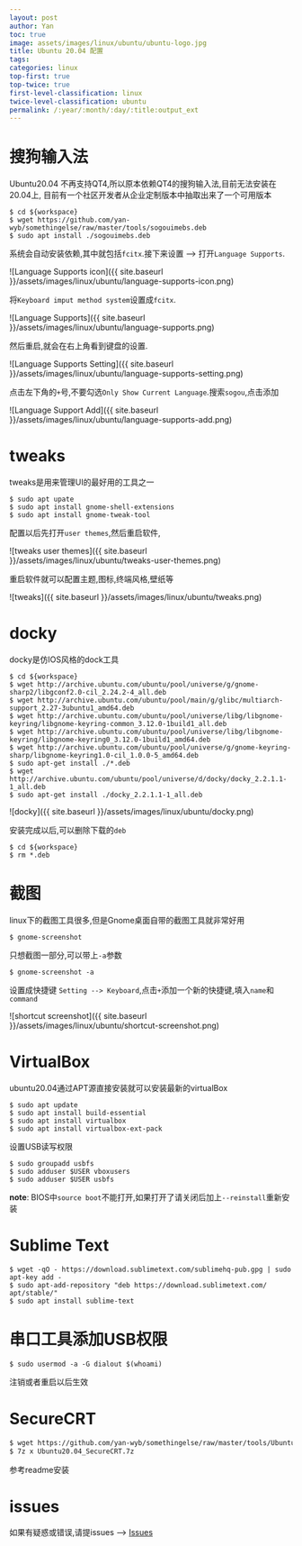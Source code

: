 ```yaml
---
layout: post
author: Yan 
toc: true
image: assets/images/linux/ubuntu/ubuntu-logo.jpg
title: Ubuntu 20.04 配置
tags:
categories: linux
top-first: true
top-twice: true
first-level-classification: linux
twice-level-classification: ubuntu
permalink: /:year/:month/:day/:title:output_ext
---
```


# 搜狗输入法

Ubuntu20.04 不再支持QT4,所以原本依赖QT4的搜狗输入法,目前无法安装在20.04上,
目前有一个社区开发者从企业定制版本中抽取出来了一个可用版本

```shell
$ cd ${workspace}
$ wget https://github.com/yan-wyb/somethingelse/raw/master/tools/sogouimebs.deb
$ sudo apt install ./sogouimebs.deb

```

系统会自动安装依赖,其中就包括`fcitx`.接下来设置 --> 打开`Language Supports`.

![Language Supports icon]({{ site.baseurl }}/assets/images/linux/ubuntu/language-supports-icon.png)

将`Keyboard imput method system`设置成`fcitx`.

![Language Supports]({{ site.baseurl }}/assets/images/linux/ubuntu/language-supports.png)

然后重启,就会在右上角看到键盘的设置.

![Language Supports Setting]({{ site.baseurl }}/assets/images/linux/ubuntu/language-supports-setting.png)


点击左下角的`+`号,不要勾选`Only Show Current Language`.搜索`sogou`,点击添加

![Language Support Add]({{ site.baseurl }}/assets/images/linux/ubuntu/language-supports-add.png)

# tweaks

tweaks是用来管理UI的最好用的工具之一

```shell
$ sudo apt upate
$ sudo apt install gnome-shell-extensions
$ sudo apt install gnome-tweak-tool 
```

配置以后先打开`user themes`,然后重启软件,

![tweaks user themes]({{ site.baseurl }}/assets/images/linux/ubuntu/tweaks-user-themes.png)

重启软件就可以配置主题,图标,终端风格,壁纸等

![tweaks]({{ site.baseurl }}/assets/images/linux/ubuntu/tweaks.png)

# docky

docky是仿IOS风格的dock工具

```shell
$ cd ${workspace}
$ wget http://archive.ubuntu.com/ubuntu/pool/universe/g/gnome-sharp2/libgconf2.0-cil_2.24.2-4_all.deb
$ wget http://archive.ubuntu.com/ubuntu/pool/main/g/glibc/multiarch-support_2.27-3ubuntu1_amd64.deb
$ wget http://archive.ubuntu.com/ubuntu/pool/universe/libg/libgnome-keyring/libgnome-keyring-common_3.12.0-1build1_all.deb
$ wget http://archive.ubuntu.com/ubuntu/pool/universe/libg/libgnome-keyring/libgnome-keyring0_3.12.0-1build1_amd64.deb
$ wget http://archive.ubuntu.com/ubuntu/pool/universe/g/gnome-keyring-sharp/libgnome-keyring1.0-cil_1.0.0-5_amd64.deb
$ sudo apt-get install ./*.deb
$ wget http://archive.ubuntu.com/ubuntu/pool/universe/d/docky/docky_2.2.1.1-1_all.deb
$ sudo apt-get install ./docky_2.2.1.1-1_all.deb
```

![docky]({{ site.baseurl }}/assets/images/linux/ubuntu/docky.png)

安装完成以后,可以删除下载的`deb`

```shell
$ cd ${workspace}
$ rm *.deb
```

# 截图

linux下的截图工具很多,但是Gnome桌面自带的截图工具就非常好用

```shell
$ gnome-screenshot
```

只想截图一部分,可以带上`-a`参数

```shell
$ gnome-screenshot -a
```

设置成快捷键 `Setting --> Keyboard`,点击`+`添加一个新的快捷键,填入`name`和`command`

![shortcut screenshot]({{ site.baseurl }}/assets/images/linux/ubuntu/shortcut-screenshot.png)


# VirtualBox

ubuntu20.04通过APT源直接安装就可以安装最新的virtualBox

```shell
$ sudo apt update
$ sudo apt install build-essential
$ sudo apt install virtualbox
$ sudo apt install virtualbox-ext-pack
```

设置USB读写权限

```shell
$ sudo groupadd usbfs
$ sudo adduser $USER vboxusers
$ sudo adduser $USER usbfs
```

**note**: BIOS中`source boot`不能打开,如果打开了请关闭后加上`--reinstall`重新安装

# Sublime Text

```shell
$ wget -qO - https://download.sublimetext.com/sublimehq-pub.gpg | sudo apt-key add -
$ sudo apt-add-repository "deb https://download.sublimetext.com/ apt/stable/"
$ sudo apt install sublime-text
```

# 串口工具添加USB权限

```shell
$ sudo usermod -a -G dialout $(whoami)
```

注销或者重启以后生效


# SecureCRT

```sh
$ wget https://github.com/yan-wyb/somethingelse/raw/master/tools/Ubuntu20.04_SecureCRT.7z
$ 7z x Ubuntu20.04_SecureCRT.7z
```

参考readme安装

# issues

如果有疑惑或错误,请提issues --> [Issues](https://github.com/yan-wyb/issues/issues)

